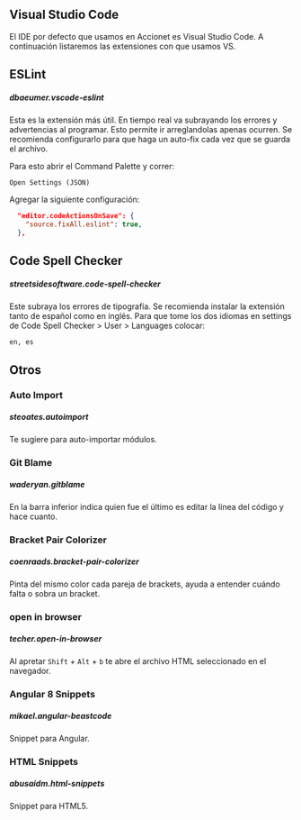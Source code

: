 ## Visual Studio Code

  El IDE por defecto que usamos en Accionet es Visual Studio Code.  A continuación listaremos las extensiones con que usamos VS.

## ESLint

  ##### dbaeumer.vscode-eslint
  Esta es la extensión más útil. En tiempo real va subrayando los errores y advertencias al programar. Esto permite ir arreglandolas apenas ocurren. Se recomienda configurarlo para que haga un auto-fix cada vez que se guarda el archivo.

  Para esto abrir el Command Palette y correr:
  ```
  Open Settings (JSON)
  ```

  Agregar la siguiente configuración:

  ```JSON
    "editor.codeActionsOnSave": {
      "source.fixAll.eslint": true,
    },
  ```


## Code Spell Checker 

  ##### streetsidesoftware.code-spell-checker
  Este subraya los errores de tipografía. Se recomienda instalar la extensión tanto de español como en inglés. Para que tome los dos idiomas en settings de Code Spell Checker > User > Languages colocar:

  ```
  en, es
  ```

## Otros

### Auto Import

##### steoates.autoimport
Te sugiere para auto-importar módulos.

### Git Blame

##### waderyan.gitblame
En la barra inferior indica quien fue el último es editar la línea del código y hace cuanto.


### Bracket Pair Colorizer

##### coenraads.bracket-pair-colorizer
Pinta del mismo color cada pareja de brackets, ayuda a entender cuándo falta o sobra un bracket. 


### open in browser

##### techer.open-in-browser

Al apretar `Shift` + `Alt` + `b` te abre el archivo HTML seleccionado en el navegador.

### Angular 8 Snippets

##### mikael.angular-beastcode

Snippet para Angular.

### HTML Snippets

##### abusaidm.html-snippets

Snippet para HTML5.

